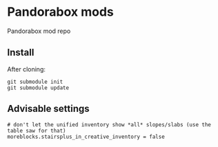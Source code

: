 # Pandorabox mods

Pandorabox mod repo

## Install


After cloning:
```
git submodule init
git submodule update
```

## Advisable settings

```
# don't let the unified inventory show *all* slopes/slabs (use the table saw for that)
moreblocks.stairsplus_in_creative_inventory = false
```
